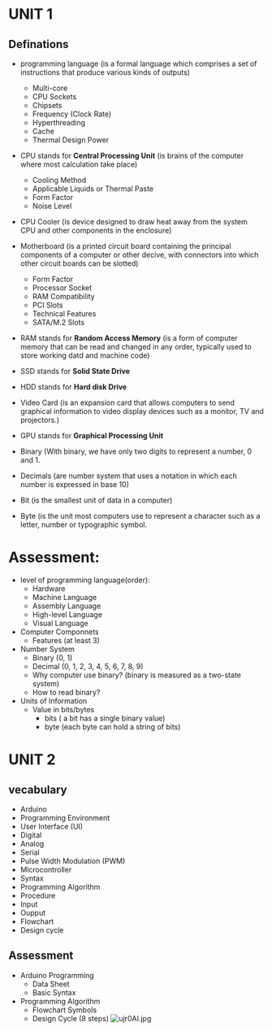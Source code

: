# UNIT 1

## Definations

* programming language (is a formal language which comprises a set of instructions that produce various kinds of outputs)
	- Multi-core
	- CPU Sockets
	- Chipsets
	- Frequency (Clock Rate)
	- Hyperthreading
	- Cache
	- Thermal Design Power
* CPU stands for **Central Processing Unit** (is brains of the computer where most calculation take place)
	- Cooling Method
	- Applicable Liquids or Thermal Paste
	- Form Factor
	- Noise Level
* CPU Cooler (is device designed to draw heat away from the system CPU and other components in the enclosure)

* Motherboard (is a printed circuit board containing the principal components of a computer or other decive, with connectors into which other circuit boards can be slotted)
	- Form Factor
	- Processor Socket
	- RAM Compatibility
	- PCI Slots
	- Technical Features
	- SATA/M.2 Slots
* RAM stands for **Random Access Memory** (is a form of computer memory that can be read and changed in any order, typically used to store working datd and machine code) 
* SSD stands for **Solid State Drive** 
* HDD stands for **Hard disk Drive**
* Video Card (is an expansion card that allows computers to send graphical information to video display devices such as a monitor, TV and projectors.)
* GPU stands for **Graphical Processing Unit**
* Binary (With binary, we have only two digits to represent a number, 0 and 1.
* Decimals (are number system that uses a notation in which each number is expressed in base 10) 
* Bit (is the smallest unit of data in a computer)
* Byte (is the unit most computers use to represent a character such as a letter, number or typographic symbol.

# Assessment:
* level of programming language(order):
	- Hardware
	- Machine Language
	- Assembly Language
	- High-level Language
	- Visual Language
* Computer Componnets
	- Features (at least 3)
* Number System
	- Binary (0, 1)
	- Decimal (0, 1, 2, 3, 4, 5, 6, 7, 8, 9)
	- Why computer use binary? (binary is measured as a two-state system)
	- How to read binary?
* Units of Information
	- Value in bits/bytes
	  * bits ( a bit has a single binary value)
	  * byte (each byte can hold a string of bits)
 
 # UNIT 2
 
 ## vecabulary
 
 - Arduino
 - Programming Environment
 - User Interface (UI)
 - Digital
 - Analog
 - Serial
 - Pulse Width Modulation (PWM)
 - Microcontroller
 - Syntax
 - Programming Algorithm
 - Procedure
 - Input
 - Oupput
 - Flowchart
 - Design cycle

##  Assessment

- Arduino Programming
	 * Data Sheet
	 * Basic Syntax
- Programming Algorithm
	* Flowchart Symbols
	* Design Cycle (8 steps)
![ujr0AI.jpg](https://s2.ax1x.com/2019/10/13/ujr0AI.jpg)
 
